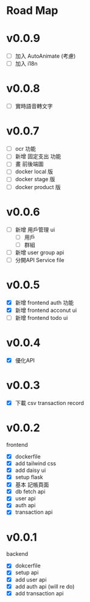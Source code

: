 # Road Map
# v0.0.9
- [ ] 加入 AutoAnimate (考慮)
- [ ] 加入 i18n

# v0.0.8
- [ ] 實時語音轉文字

# v0.0.7
- [ ] ocr 功能
- [ ] 新增 固定支出 功能
- [ ] 畫 前後端圖
- [ ] docker local 版
- [ ] docker stage 版
- [ ] docker product 版

# v0.0.6
- [ ] 新增 用戶管理 ui
  - [ ] 用戶
  - [ ] 群組
- [ ] 新增 user group api
- [ ] 分開API Service file

# v0.0.5
- [x] 新增 frontend auth 功能
- [x] 新增 frontend acconut ui 
- [ ] 新增 frontend todo ui

# v0.0.4
- [x] 優化API 

# v0.0.3
- [x] 下載 csv transaction record

# v0.0.2
frontend
- [x] dockerfile
- [x] add tailwind css
- [x] add daisy ui
- [x] setup flask 
- [x] 基本 記帳頁面
- [x] db fetch api
- [x] user api
- [x] auth api
- [x] transaction api

# v0.0.1
backend
- [x] dokcerfile
- [x] setup api
- [x] add user api 
- [x] add auth api (will re do)
- [x] add transaction api